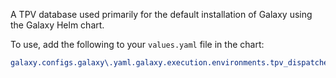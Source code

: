A TPV database used primarily for the default installation of Galaxy using the
Galaxy Helm chart.

To use, add the following to your `values.yaml` file in the chart:

```yaml
galaxy.configs.galaxy\.yaml.galaxy.execution.environments.tpv_dispatcher.tpv_config_files: https://raw.githubusercontent.com/CloudVE/tpv-db-helm/refs/heads/main/tools.yml
```
